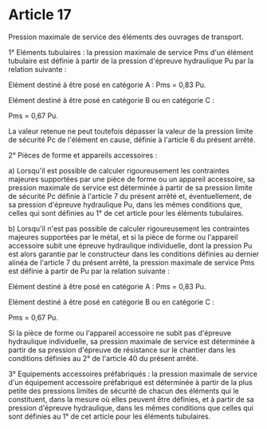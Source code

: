 # Article 17

Pression maximale de service des éléments des ouvrages de transport.

1° Eléments tubulaires : la pression maximale de service Pms d'un élément tubulaire est définie à partir de la pression d'épreuve hydraulique Pu par la relation suivante :

Elément destiné à être posé en catégorie A : Pms = 0,83 Pu.

Elément destiné à être posé en catégorie B ou en catégorie C :

Pms = 0,67 Pu.

La valeur retenue ne peut toutefois dépasser la valeur de la pression limite de sécurité Pc de l'élément en cause, définie à l'article 6 du présent arrêté.

2° Pièces de forme et appareils accessoires :

a) Lorsqu'il est possible de calculer rigoureusement les contraintes majeures supportées par une pièce de forme ou un appareil accessoire, sa pression maximale de service est déterminée à partir de sa pression limite de sécurité Pc définie à l'article 7 du présent arrêté et, éventuellement, de sa pression d'épreuve hydraulique Pu, dans les mêmes conditions que, celles qui sont définies au 1° de cet article pour les éléments tubulaires.

b) Lorsqu'il n'est pas possible de calculer rigoureusement les contraintes majeures supportées par le métal, et si la pièce de forme ou l'appareil accessoire subit une épreuve hydraulique individuelle, dont la pression Pu est alors garantie par le constructeur dans les conditions définies au dernier alinéa de l'article 7 du présent arrêté, la pression maximale de service Pms est définie à partir de Pu par la relation suivante :

Elément destiné à être posé en catégorie A : Pms = 0,83 Pu.

Elément destiné à être posé en catégorie B ou en catégorie C :

Pms = 0,67 Pu.

Si la pièce de forme ou l'appareil accessoire ne subit pas d'épreuve hydraulique individuelle, sa pression maximale de service est déterminée à partir de sa pression d'épreuve de résistance sur le chantier dans les conditions définies au 2° de l'article 40 du présent arrêté.

3° Equipements accessoires préfabriqués : la pression maximale de service d'un équipement accessoire préfabriqué est déterminée à partir de la plus petite des pressions limites de sécurité de chacun des éléments qui le constituent, dans la mesure où elles peuvent être définies, et à partir de sa pression d'épreuve hydraulique, dans les mêmes conditions que celles qui sont définies au 1° de cet article pour les éléments tubulaires.
